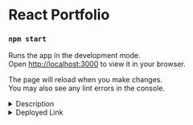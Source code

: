 # React Portfolio

### `npm start`

Runs the app in the development mode.\
Open [http://localhost:3000](http://localhost:3000) to view it in your browser.

The page will reload when you make changes.\
You may also see any lint errors in the console.


<details><summary> Description </summary>
  <h1> Acceptance Criteria </h1>
   <ul>
  <li> GIVEN a single-page application portfolio for a web developer
<li> WHEN I load the portfolio
<li> THEN I am presented with a page containing a header, a section for content, and a footer
<li> WHEN I view the header
<li> THEN I am presented with the developer's name and navigation with titles corresponding to different sections of the portfolio
<li> WHEN I view the navigation titles
<li> THEN I am presented with the titles About Me, Portfolio, Contact, and Resume, and the title corresponding to the current section is highlighted
<li> WHEN I click on a navigation title
<li> THEN I am presented with the corresponding section below the navigation without the page reloading and that title is highlighted
<li> WHEN I load the portfolio the first time
<li> THEN the About Me title and section are selected by default
<li> WHEN I am presented with the About Me section
<li> THEN I see a recent photo or avatar of the developer and a short bio about them
<li> WHEN I am presented with the Portfolio section
<li> THEN I see titled images of six of the developer’s applications with links to both the deployed applications and the corresponding GitHub repository
<li> WHEN I am presented with the Contact section
<li> THEN I see a contact form with fields for a name, an email address, and a message
<li> WHEN I move my cursor out of one of the form fields without entering text
<li> THEN I receive a notification that this field is required
<li> WHEN I enter text into the email address field
<li> THEN I receive a notification if I have entered an invalid email address
<li> WHEN I am presented with the Resume section
<li> THEN I see a link to a downloadable resume and a list of the developer’s proficiencies
<li> WHEN I view the footer
<li> THEN I am presented with text or icon links to the developer’s GitHub and LinkedIn profiles, and their profile on a third platform (Stack Overflow, Twitter) 
   </ul></details>
<details><summary> Deployed Link </summary>
https://impossible-whopper.herokuapp.com/

</details>
